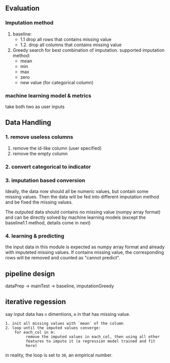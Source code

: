 ## Evaluation
### Imputation method
1. baseline:
	- 1.1 drop all rows that contains missing value
	- 1.2. drop all columns that contains missing value
2. Greedy search for best combination of imputation. supported imputation method:
	- mean
	- min
	- max
	- zero
	- new value (for categorical column)

### machine learning model & metrics
take both two as user inputs

	
	
## Data Handling
### 1. remove useless columns
1. remove the id-like column (user specified)
2. remove the empty column

### 2. convert categorical to indicator
### 3. imputation based conversion
Ideally, the data now should all be numeric values, but contain some missing values. Then the data will be fed into different imputation method and be fixed the missing values. 

The outputed data should contains no missing value (numpy array format) and can be directly solved by machine learning models (except the baseline1.1 method, details come in next)

### 4. learning & predicting
the input data in this module is expected as numpy array format and already with imputeted missing values. If contains missing value, the corresponding rows will be removed and counted as "cannot predict".



## pipeline design
dataPrep -> mainTest -> baseline, imputationGreedy


## iterative regession
say input data has `n` dimentions, `m` in that has missing value. 

```
1. init all missing values with `mean` of the column
2. loop until the imputed values converge:
	for each_col in m:
		 remove the imputed values in each_col, then using all other
		 features to impute it (a regression model trained and fit
		 here)
```

in reality, the loop is set to `30`, an empirical number.